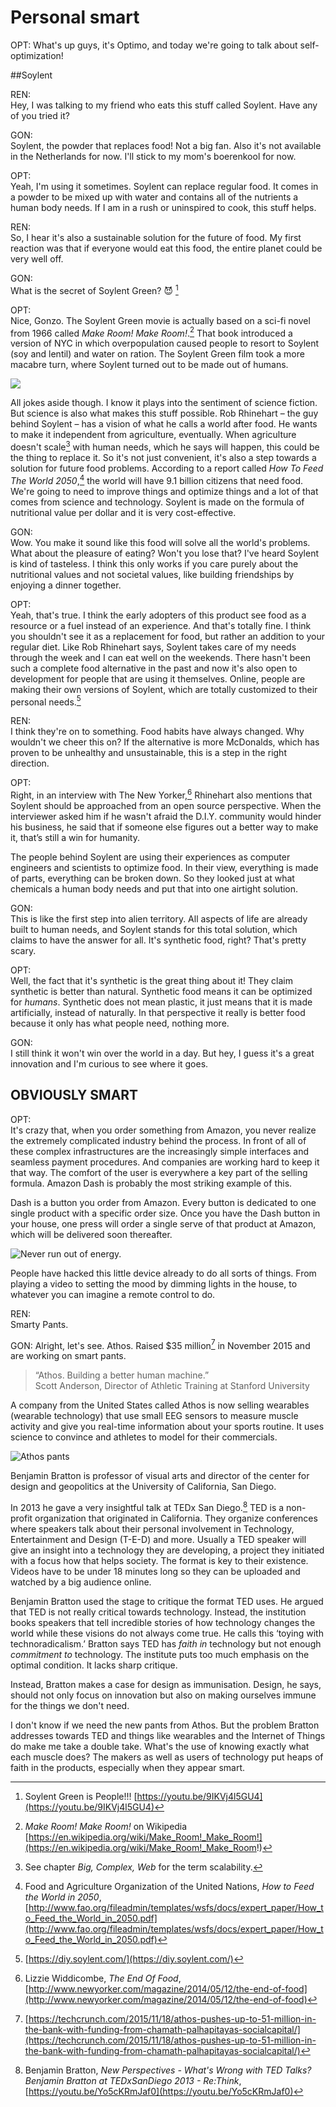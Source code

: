 # Personal smart

OPT:
What's up guys, it's Optimo, and today we're going to talk about self-optimization!

##Soylent

REN:   
Hey, I was talking to my friend who eats this stuff called Soylent. Have any of you tried it?

GON:  
Soylent, the powder that replaces food! Not a big fan. Also it's not available in the Netherlands for now. I'll stick to my mom's boerenkool for now.

OPT:  
Yeah, I'm using it sometimes. Soylent can replace regular food. It comes in a powder to be mixed up with water and contains all of the nutrients a human body needs. If I am in a rush or uninspired to cook, this stuff helps.

REN:  
So, I hear it's also a sustainable solution for the future of food. My first reaction was that if everyone would eat this food, the entire planet could be very well off. 

GON:  
What is the secret of Soylent Green? 😈 [^people]

OPT:  
Nice, Gonzo. The Soylent Green movie is actually based on a sci-fi novel from 1966 called _Make Room! Make Room!_.[^room] That book introduced a version of NYC in which overpopulation caused people to resort to Soylent (soy and lentil) and water on ration. The Soylent Green film took a more macabre turn, where Soylent turned out to be made out of humans. 

![](img/make-room.jpg)

All jokes aside though. I know it plays into the sentiment of science fiction. But science is also what makes this stuff possible. Rob Rhinehart – the guy behind Soylent – has a vision of what he calls a world after food. He wants to make it independent from agriculture, eventually. When agriculture doesn't scale[^scalable-backlink] with human needs, which he says will happen, this could be the thing to replace it. So it's not just convenient, it's also a step towards a solution for future food problems. According to a report called _How To Feed The World 2050_,[^feed] the world will have 9.1 billion citizens that need food. We're going to need to improve things and optimize things and a lot of that comes from science and technology. Soylent is made on the formula of nutritional value per dollar and it is very cost-effective.  

GON:  
Wow. You make it sound like this food will solve all the world's problems. What about the pleasure of eating? Won't you lose that? I've heard Soylent is kind of tasteless. I think this only works if you care purely about the nutritional values and not societal values, like building friendships by enjoying a dinner together.

OPT:  
Yeah, that's true. I think the early adopters of this product see food as a resource or a fuel instead of an experience. And that's totally fine. I think you shouldn't see it as a replacement for food, but rather an addition to your regular diet. Like Rob Rhinehart says, Soylent takes care of my needs through the week and I can eat well on the weekends. There hasn't been such a complete food alternative in the past and now it's also open to development for people that are using it themselves. Online, people are making their own versions of Soylent, which are totally customized to their personal needs.[^diy] 

REN:  
I think they're on to something. Food habits have always changed. Why wouldn't we cheer this on? If the alternative is more McDonalds, which has proven to be unhealthy and unsustainable, this is a step in the right direction. 

OPT:  
Right, in an interview with The New Yorker,[^newyorker] Rhinehart also mentions that Soylent should be approached from an open source perspective. When the interviewer asked him if he wasn't afraid the D.I.Y. community would hinder his business, he said that if someone else figures out a better way to make it, that’s still a win for humanity.

The people behind Soylent are using their experiences as computer engineers and scientists to optimize food. In their view, everything is made of parts, everything can be broken down. So they looked just at what chemicals a human body needs and put that into one airtight solution. 

GON:  
This is like the first step into alien territory. All aspects of life are already built to human needs, and Soylent stands for this total solution, which claims to have the answer for all. It's synthetic food, right? That's pretty scary. 

OPT:  
Well, the fact that it's synthetic is the great thing about it! They claim synthetic is better than natural. Synthetic food means it can be optimized for _humans_. Synthetic does not mean plastic, it just means that it is made artificially, instead of naturally. In that perspective it really is better food because it only has what people need, nothing more.

GON:  
I still think it won't win over the world in a day. But hey, I guess it's a great innovation and I'm curious to see where it goes. 

## OBVIOUSLY SMART

OPT:  
It's crazy that, when you order something from Amazon, you never realize the extremely complicated industry behind the process. In front of all of these complex infrastructures are the increasingly simple interfaces and seamless payment procedures. And companies are working hard to keep it that way. The comfort of the user is everywhere a key part of the selling formula. Amazon Dash is probably the most striking example of this.

Dash is a button you order from Amazon. Every button is dedicated to one single product with a specific order size. Once you have the Dash button in your house, one press will order a single serve of that product at Amazon, which will be delivered soon thereafter.

![Never run out of energy.](img/dash-red-bull.jpg) 

People have hacked this little device already to do all sorts of things. From playing a video to setting the mood by dimming lights in the house, to whatever you can imagine a remote control to do.

REN:  
Smarty Pants.

GON:
Alright, let's see. Athos. Raised $35 million[^tech] in November 2015 and are working on smart pants.

> “Athos. Building a better human machine.”  
> Scott Anderson, Director of Athletic Training at Stanford University

A company from the United States called Athos is now selling wearables (wearable technology) that use small EEG sensors to measure muscle activity and give you real-time information about your sports routine. It uses science to convince and athletes to model for their commercials.

![Athos pants](img/athos-pants.png)

Benjamin Bratton is professor of visual arts and director of the center for design and geopolitics at the University of California, San Diego. 

In 2013 he gave a very insightful talk at TEDx San Diego.[^bratton] TED is a non-profit organization that originated in California. They organize conferences where speakers talk about their personal involvement in Technology, Entertainment and Design (T-E-D) and more. Usually a TED speaker will give an insight into a technology they are developing, a project they initiated with a focus how that helps society. The format is key to their existence. Videos have to be under 18 minutes long so they can be uploaded and watched by a big audience online.

Benjamin Bratton used the stage to critique the format TED uses. He argued that TED is not really critical towards technology. Instead, the institution books speakers that tell incredible stories of how technology changes the world while these visions do not always come true. He calls this ‘toying with technoradicalism.’ Bratton says TED has _faith in_ technology but not enough _commitment to_ technology. The institute puts too much emphasis on the optimal condition. It lacks sharp critique.

Instead, Bratton makes a case for design as immunisation. Design, he says, should not only focus on innovation but also on making ourselves immune for the things we don't need.

I don't know if we need the new pants from Athos. But the problem Bratton addresses towards TED and things like wearables and the Internet of Things do make me take a double take. What's the use of knowing exactly what each muscle does? The makers as well as users of technology put heaps of faith in the products, especially when they appear smart. 





[^people]: Soylent Green is People!!! [https://youtu.be/9IKVj4l5GU4](https://youtu.be/9IKVj4l5GU4)

[^room]: _Make Room! Make Room!_ on Wikipedia [https://en.wikipedia.org/wiki/Make_Room!_Make_Room!](https://en.wikipedia.org/wiki/Make_Room!_Make_Room!)

[^scalable-backlink]: See chapter _Big, Complex, Web_ for the term scalability.

[^community]: Soylent on Disqus [https://discourse.soylent.com/t/i-heard-there-was-a-shortage-of-soylent-i-have-some-1-5-i-need-to-sell/26524/8](https://discourse.soylent.com/t/i-heard-there-was-a-shortage-of-soylent-i-have-some-1-5-i-need-to-sell/26524/8)

[^diy]: [https://diy.soylent.com/](https://diy.soylent.com/)

[^newyorker]: Lizzie Widdicombe, _The End Of Food_, [http://www.newyorker.com/magazine/2014/05/12/the-end-of-food](http://www.newyorker.com/magazine/2014/05/12/the-end-of-food)

[^tech]: [https://techcrunch.com/2015/11/18/athos-pushes-up-to-51-million-in-the-bank-with-funding-from-chamath-palhapitayas-socialcapital/](https://techcrunch.com/2015/11/18/athos-pushes-up-to-51-million-in-the-bank-with-funding-from-chamath-palhapitayas-socialcapital/)

[^bratton]: Benjamin Bratton, _New Perspectives - What's Wrong with TED Talks? Benjamin Bratton at TEDxSanDiego 2013 - Re:Think_, [https://youtu.be/Yo5cKRmJaf0](https://youtu.be/Yo5cKRmJaf0)

[^feed]: Food and Agriculture Organization of the United Nations, _How to Feed the World in 2050_, [http://www.fao.org/fileadmin/templates/wsfs/docs/expert_paper/How_to_Feed_the_World_in_2050.pdf](http://www.fao.org/fileadmin/templates/wsfs/docs/expert_paper/How_to_Feed_the_World_in_2050.pdf)

<footer></footer>